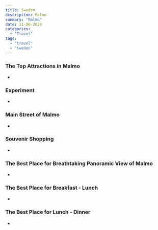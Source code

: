 ```yaml
---
title: Sweden
description: Malmo
summary: "Malmo"
date: 11-06-2020
categories:
  - "Travel"
tags:
  - "travel"
  - "sweden"
---
```


### The Top Attractions in Malmo

- []()

### Experiment

- []()

### Main Street of Malmo

- []()

### Souvenir Shopping

- []()

### The Best Place for Breathtaking Panoramic View of Malmo

- []()

### The Best Place for Breakfast - Lunch

- []()

### The Best Place for Lunch - Dinner

- []()